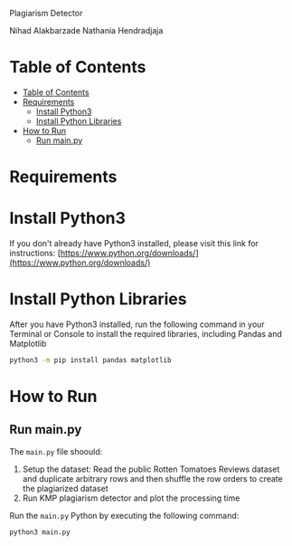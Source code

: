 Plagiarism Detector

Nihad Alakbarzade
Nathania Hendradjaja

# Table of Contents
- [Table of Contents](#table-of-contents)
- [Requirements](#requirements)
    - [Install Python3](#install-python3)
    - [Install Python Libraries](#install-python-libraries)
- [How to Run](#how-to-run)
    - [Run main.py](#run-mainpy)

# Requirements

# Install Python3
If you don't already have Python3 installed, please visit this link for instructions: [https://www.python.org/downloads/](https://www.python.org/downloads/)

# Install Python Libraries
After you have Python3 installed, run the following command in your Terminal or Console to install the required libraries, including Pandas and Matplotlib

```bash
python3 -m pip install pandas matplotlib
```

# How to Run

## Run main.py
The `main.py` file shoould:

1. Setup the dataset: Read the public Rotten Tomatoes Reviews dataset and duplicate arbitrary rows and then shuffle the row orders to create the plagiarized dataset
2. Run KMP plagiarism detector and plot the processing time

Run the `main.py` Python by executing the following command:

```python
python3 main.py
```